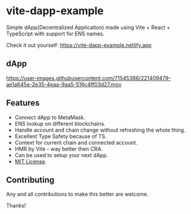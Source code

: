 # vite-dapp-example

Simple dApp(Decentralized Application) made using Vite + React + TypeScript with support for ENS names.

Check it out yourself: https://vite-dapp-example.netlify.app

## dApp
https://user-images.githubusercontent.com/71545386/221409479-ae1a645e-2e35-4eaa-9aa5-516c4ff03d27.mov

## Features
- Connect dApp to MetaMask.
- ENS lookup on different blockchains.
- Handle account and chain change without refreshing the whole thing.
- Excellent Type Safety because of TS.
- Context for current chain and connected account.
- HMR by Vite - way better then CRA.
- Can be used to setup your next dApp.
- [MIT License](https://github.com/codeTIT4N/vite-dapp-example/blob/main/LICENSE).

## Contributing
Any and all contributions to make this better are welcome.

Thanks!
